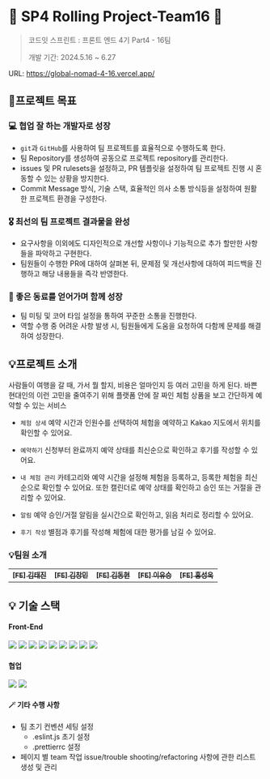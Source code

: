 # 🎊 SP4 Rolling Project-Team16 🎊

> 코드잇 스프린트 : 프론트 엔드 4기 Part4 - 16팀
>
> 개발 기간: 2024.5.16 ~ 6.27

URL: https://global-nomad-4-16.vercel.app/

## 🚩프로젝트 목표

### 💻 협업 잘 하는 개발자로 성장

- `git`과 `GitHub`를 사용하여 팀 프로젝트를 효율적으로 수행하도록 한다.
- 팀 Repository를 생성하여 공동으로 프로젝트 repository를 관리한다.
- issues 및 PR rulesets을 설정하고, PR 템플릿을 설정하여 팀 프로젝트 진행 시 혼동할 수 있는 상황을 방지한다.
- Commit Message 방식, 기술 스택, 효율적인 의사 소통 방식등을 설정하여 원활한 프로젝트 환경을 구성한다.

### 🎖️ 최선의 팀 프로젝트 결과물을 완성

- 요구사항을 이외에도 디자인적으로 개선할 사항이나 기능적으로 추가 할만한 사항들을 파악하고 구현한다.
- 팀원들이 수행한 PR에 대하여 살펴본 뒤, 문제점 및 개선사항에 대하여 피드백을 진행하고 해당 내용들을 즉각 반영한다.

### 🎯 좋은 동료를 얻어가며 함께 성장

- 팀 미팅 및 코어 타임 설정을 통하여 꾸준한 소통을 진행한다.
- 역할 수행 중 어려운 사항 발생 시, 팀원들에게 도움을 요청하여 다함께 문제를 해결하여 성장한다.

## 💡프로젝트 소개

사람들이 여행을 갈 때, 가서 뭘 할지, 비용은 얼마인지 등 여러 고민을 하게 된다. 바쁜 현대인의 이런 고민을 줄여주기 위해 플랫폼 안에 잘 짜인 체험 상품을 보고 간단하게 예약할 수 있는 서비스

- `체험 상세` 예약 시간과 인원수를 선택하여 체험을 예약하고 Kakao 지도에서 위치를 확인할 수 있어요.

- `예약하기` 신청부터 완료까지 예약 상태를 최신순으로 확인하고 후기를 작성할 수 있어요.

- `내 체험 관리` 카테고리와 예약 시간을 설정해 체험을 등록하고, 등록한 체험을 최신순으로 확인할 수 있어요. 또한 캘린더로 예약 상태를 확인하고 승인 또는 거절을 관리할 수 있어요.

- `알림` 예약 승인/거절 알림을 실시간으로 확인하고, 읽음 처리로 정리할 수 있어요.

- `후기 작성` 별점과 후기를 작성해 체험에 대한 평가를 남길 수 있어요.

### 💡팀원 소개

<table>
  <tbody>
    <tr>
      <td align="center"><a href="https://github.com/kimtaejin3">
      <sub><b>[FE] 김태진</b></sub></a><br /></td>
      <td align="center"><a href="https://github.com/changmin6362">
      <sub><b>[FE] 김창민</b></sub></a><br /></td>
      <td align="center"><a href="https://github.com/dtc03003">
      <sub><b>[FE] 김동현</b></sub></a><br /></td>
      <td align="center"><a href="https://github.com/youth-o">
      <sub><b>[FE] 이유승</b></sub></a><br /></td>
      <td align="center"><a href="https://github.com/SeongWook-Hong">
      <sub><b>[FE] 홍성욱</b></sub></a><br /></td>
    </tr>
  </tbody>
</table>

## 💡 기술 스택

#### Front-End

<div style="margin: ; text-align: left;" "text-align: left;">
  <img src="https://img.shields.io/badge/React-61DAFB?style=for-the-badge&logo=React&logoColor=white">
  <img src="https://img.shields.io/badge/Javascript-F7DF1E?style=for-the-badge&logo=Javascript&logoColor=white">
  <img src="https://img.shields.io/badge/Next.js-000000?style=for-the-badge&logo=Next.js&logoColor=white"/>
  <img src="https://img.shields.io/badge/Typescript-3178C6?style=for-the-badge&logo=Typescript&logoColor=white"/>
  <img src="https://img.shields.io/badge/HTML5-E34F26?style=for-the-badge&logo=HTML5&logoColor=white">
  <img src="https://img.shields.io/badge/Sass-CC6699?style=for-the-badge&logo=Sass&logoColor=white"/>
  <img src="https://img.shields.io/badge/Eslint-4B32C3?style=for-the-badge&logo=Eslint&logoColor=white">
  <img src="https://img.shields.io/badge/Prettier-F7B93E?style=for-the-badge&logo=Prettier&logoColor=white">
  <img src="https://img.shields.io/badge/Postman-FF6C37?style=flat-square&logo=Postman&logoColor=white"/>
 </div>

#### 협업

 <div style="margin: ; text-align: left;" "text-align: left;"> 
   <img src="https://img.shields.io/badge/Git-F05032?style=for-the-badge&logo=Git&logoColor=white">
   <img src="https://img.shields.io/badge/Github-181717?style=for-the-badge&logo=Github&logoColor=white">
</div>

#### 🪄 기타 수행 사항

- 팀 초기 컨벤션 세팅 설정
  - .eslint.js 초기 설정
  - .prettierrc 설정
- 페이지 별 team 작업 issue/trouble shooting/refactoring 사항에 관한 리스트 생성 및 관리

